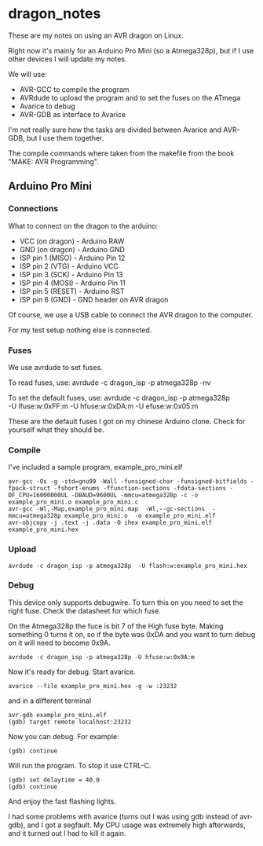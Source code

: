 # dragon_notes #
These are my notes on using an AVR dragon on Linux.

Right now it's mainly for an Arduino Pro Mini (so a Atmega328p), but if I use
other devices I will update my notes.

We will use: 
*  AVR-GCC to compile the program
*  AVRdude to upload the program and to set the fuses on the ATmega
*  Avarice to debug
*  AVR-GDB as interface to Avarice

I'm not really sure how the tasks are divided between Avarice and AVR-GDB, but
I use them together.

The compile commands where taken from the makefile from the book "MAKE: AVR
Programming".

## Arduino Pro Mini ##
### Connections ###
What to connect on the dragon to the arduino:

*  VCC (on dragon) - Arduino RAW
*  GND (on dragon) - Arduino GND
*  ISP pin 1 (MISO) - Arduino Pin 12
*  ISP pin 2 (VTG) - Arduino VCC
*  ISP pin 3 (SCK) - Arduino Pin 13
*  ISP pin 4 (MOSI) - Arduino Pin 11
*  ISP pin 5 (RESET) - Arduino RST
*  ISP pin 6 (GND) - GND header on AVR dragon

Of course, we use a USB cable to connect the AVR dragon to the computer.

For my test setup nothing else is connected.

### Fuses ###
We use avrdude to set fuses. 

To read fuses, use:
    avrdude -c dragon_isp -p atmega328p -nv

To set the default fuses, use:
    avrdude -c dragon_isp -p atmega328p \
                    -U lfuse:w:0xFF:m -U hfuse:w:0xDA:m -U efuse:w:0x05:m

These are the default fuses I got on my chinese Arduino clone. Check for
yourself what they should be.

### Compile ###
I've included a sample program, example\_pro\_mini.elf

    avr-gcc -Os -g -std=gnu99 -Wall -funsigned-char -funsigned-bitfields -fpack-struct -fshort-enums -ffunction-sections -fdata-sections -DF_CPU=16000000UL -DBAUD=9600UL -mmcu=atmega328p -c -o example_pro_mini.o example_pro_mini.c
    avr-gcc -Wl,-Map,example_pro_mini.map  -Wl,--gc-sections  -mmcu=atmega328p example_pro_mini.o  -o example_pro_mini.elf
    avr-objcopy -j .text -j .data -O ihex example_pro_mini.elf example_pro_mini.hex
### Upload ###
    avrdude -c dragon_isp -p atmega328p  -U flash:w:example_pro_mini.hex
### Debug ###
This device only supports debugwire. To turn this on you need to set the right
fuse. Check the datasheet for which fuse.

On the Atmega328p the fuce is bit 7 of the High fuse byte. Making something 0
turns it on, so if the byte was 0xDA and you want to turn debug on it will need
to become 0x9A.

    avrdude -c dragon_isp -p atmega328p -U hfuse:w:0x9A:m

Now it's ready for debug. Start avarice.

    avarice --file example_pro_mini.hex -g -w :23232

and in a different terminal

    avr-gdb example_pro_mini.elf
    (gdb) target remote localhost:23232

Now you can debug. For example:

    (gdb) continue

Will run the program. To stop it use CTRL-C.

    (gdb) set delaytime = 40.0
    (gdb) continue

And enjoy the fast flashing lights.

I had some problems with avarice (turns out I was using gdb instead of
avr-gdb), and I got a segfault. My CPU usage was extremely high afterwards, and
it turned out I had to kill it again.
